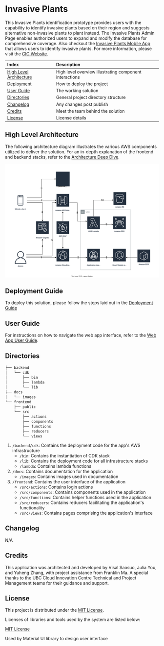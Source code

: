 # Invasive Plants

This Invasive Plants identification prototype provides users with the capability to identify invasive plants based on their region and suggests alternative non-invasive plants to plant instead. The Invasive Plants Admin Page enables authorized users to expand and modify the database for comprehensive coverage. Also checkout the [Invasive Plants Mobile App](https://github.com/UBC-CIC/InvasivePlantsFlutter) that allows users to identify invasive plants. For more information, please visit the [CIC Website](https://cic.ubc.ca/).

| Index                                               | Description                                             |
| :-------------------------------------------------- | :------------------------------------------------------ |
| [High Level Architecture](#high-level-architecture) | High level overview illustrating component interactions |
| [Deployment](#deployment-guide)                     | How to deploy the project                               |
| [User Guide](#user-guide)                           | The working solution                                    |
| [Directories](#directories)                             | General project directory structure
| [Changelog](#changelog)                             | Any changes post publish                                |
| [Credits](#credits)                                 | Meet the team behind the solution                       |
| [License](#license)                                 | License details                                         |

## High Level Architecture

The following architecture diagram illustrates the various AWS components utilized to deliver the solution. For an in-depth explanation of the frontend and backend stacks, refer to the [Architecture Deep Dive](docs/ArchitectureDeepDive.md).

![Alt text](docs/images/networkDiagram/simplified_architecture_diagram.svg)

## Deployment Guide

To deploy this solution, please follow the steps laid out in the [Deployment Guide](docs/DeploymentGuide.md)

## User Guide

For instructions on how to navigate the web app interface, refer to the [Web App User Guide](docs/UserGuide.md).

## Directories

```
├── backend
│   └── cdk
│       ├── bin
│       ├── lambda
│       └── lib
├── docs
│   └── images
└── frontend
    ├── public
    └── src
        ├── actions
        ├── components
        ├── functions
        ├── reducers
        └── views
```

1. `/backend/cdk`: Contains the deployment code for the app's AWS infrastructure
    - `/bin`: Contains the instantiation of CDK stack
    - `/lib`: Contains the deployment code for all infrastructure stacks
    - `/lambda`: Contains lambda functions
2. `/docs`: Contains documentation for the application
    - `/images`: Contains images used in documentation
3. `/frontend`: Contains the user interface of the application
    - `/src/actions`: Contains login actions
    - `/src/components`: Contains components used in the application
    - `/src/functions`: Contains helper functions used in the application
    - `/src/reducers`: Contains reducers facilitating the application's functionality
    - `/src/views`: Contains pages comprising the application's interface

## Changelog
N/A

## Credits

This application was architected and developed by Visal Saosuo, Julia You, and Yuheng Zhang, with project assistance from Franklin Ma. A special thanks to the UBC Cloud Innovation Centre Technical and Project Management teams for their guidance and support.

## License

This project is distributed under the [MIT License](LICENSE).

Licenses of libraries and tools used by the system are listed below:

[MIT License](LICENSE)

Used by Material UI library to design user interface
